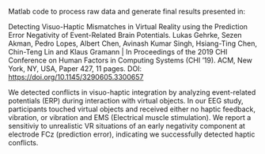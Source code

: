 Matlab code to process raw data and generate final results presented in:

Detecting Visuo-Haptic Mismatches in Virtual Reality using the Prediction Error Negativity of Event-Related Brain Potentials. Lukas Gehrke, Sezen Akman, Pedro Lopes, Albert Chen, Avinash Kumar Singh, Hsiang-Ting Chen, Chin-Teng Lin and Klaus Gramann | In Proceedings of the 2019 CHI Conference on Human Factors in Computing Systems (CHI ’19). ACM, New York, NY, USA, Paper 427, 11 pages. DOI: https://doi.org/10.1145/3290605.3300657

We detected conflicts in visuo-haptic integration by analyzing event-related potentials (ERP) during interaction with virtual objects. In our EEG study, participants touched virtual objects and received either no haptic feedback, vibration, or vibration and EMS (Electrical muscle stimulation). We report a sensitiviy to unrealistic VR situations of an early negativity component at electrode FCz (prediction error), indicating we successfully detected haptic conflicts.
